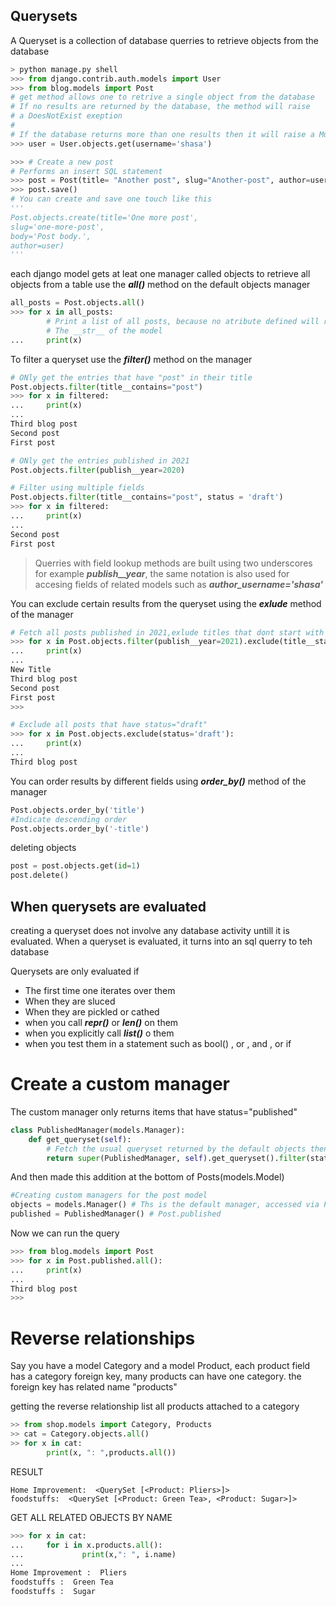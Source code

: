 
## Querysets 
A Queryset is a collection of database querries to retrieve objects from the database

```python
> python manage.py shell
>>> from django.contrib.auth.models import User
>>> from blog.models import Post
# get method allows one to retrive a single object from the database
# If no results are returned by the database, the method will raise
# a DoesNotExist exeption 
#
# If the database returns more than one results then it will raise a MultipleOpjectsReturned exeption
>>> user = User.objects.get(username='shasa')

>>> # Create a new post 
# Performs an insert SQL statement 
>>> post = Post(title= "Another post", slug="Another-post", author=user, body="post body")
>>> post.save()
# You can create and save one touch like this 
'''
Post.objects.create(title='One more post',
slug='one-more-post',
body='Post body.',
author=user)
'''
```

each django model gets at leat one manager called objects
to retrieve all objects from a table use the ***all()*** method on the default objects manager
```python
all_posts = Post.objects.all()
>>> for x in all_posts:
        # Print a list of all posts, because no atribute defined will return
        # The __str__ of the model
...     print(x)

```

To filter a queryset use the ***filter()*** method on the manager
```python
# ONly get the entries that have "post" in their title
Post.objects.filter(title__contains="post")
>>> for x in filtered:
...     print(x)
... 
Third blog post
Second post
First post

# ONly get the entries published in 2021
Post.objects.filter(publish__year=2020)

# Filter using multiple fields 
Post.objects.filter(title__contains="post", status = 'draft')
>>> for x in filtered:
...     print(x)
... 
Second post
First post
```

> Querries with field lookup methods are built using two underscores for example ***publish__year***, the same notation is also used for accesing fields of related models such as ***author_username='shasa'***

You can exclude certain results from the queryset using the ***exlude*** method of the manager
```python
# Fetch all posts published in 2021,exlude titles that dont start with why 
>>> for x in Post.objects.filter(publish__year=2021).exclude(title__startswith='Why'):
...     print(x)
... 
New Title
Third blog post
Second post
First post
>>> 
```

```python
# Exclude all posts that have status="draft"
>>> for x in Post.objects.exclude(status='draft'):
...     print(x)
... 
Third blog post
```

You can order results by different fields using ***order_by()*** method of the manager
```python
Post.objects.order_by('title')
#Indicate descending order
Post.objects.order_by('-title')
```
deleting objects 
```python
post = post.objects.get(id=1)
post.delete()
```

## When querysets are evaluated
creating a queryset does not involve any database activity untill it is evaluated. When a queryset is evaluated, it turns into an sql querry to teh database

Querysets are only evaluated if
* The first time one iterates over them
* When they are sluced
* When they are pickled or cathed
* when you call ***repr()*** or ***len()*** on them
* when you explicitly call ***list()*** o them 
* when you test them in a statement such as bool() , or , and , or if

# Create a custom manager
The custom manager only returns items that have status="published"
```python
class PublishedManager(models.Manager):
    def get_queryset(self):
        # Fetch the usual queryset returned by the default objects then add a filter to it 
        return super(PublishedManager, self).get_queryset().filter(status='published')
```
And then made this addition at the bottom of Posts(models.Model)
```python
#Creating custom managers for the post model
objects = models.Manager() # Ths is the default manager, accessed via Post.objects
published = PublishedManager() # Post.published
```

Now we can run the query
```python
>>> from blog.models import Post
>>> for x in Post.published.all():
...     print(x)
... 
Third blog post
>>> 

```

# Reverse relationships
Say you have a model Category and a model Product, each product field 
has a category foreign key, many products can have one category. 
the foreign key has related name "products"

getting the reverse relationship list all products attached to a category

```python
>> from shop.models import Category, Products
>> cat = Category.objects.all()
>> for x in cat:
        print(x, ": ",products.all())
```
RESULT 
```
Home Improvement:  <QuerySet [<Product: Pliers>]>
foodstuffs:  <QuerySet [<Product: Green Tea>, <Product: Sugar>]>
```
GET ALL RELATED OBJECTS BY NAME
```python
>>> for x in cat:
...     for i in x.products.all():
...             print(x,": ", i.name)
... 
Home Improvement :  Pliers
foodstuffs :  Green Tea
foodstuffs :  Sugar
```
